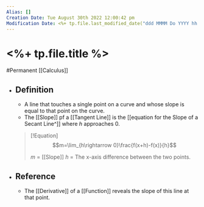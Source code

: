 ```yaml
---
Alias: []
Creation Date: Tue August 30th 2022 12:00:42 pm 
Modification Date: <%+ tp.file.last_modified_date("ddd MMMM Do YYYY hh:mm:ss a") %>
---
```

# <%+ tp.file.title %>
#Permanent [[Calculus]]

- ## Definition
	- A line that touches a single point on a curve and whose slope is equal to that point on the curve.
	- The [[Slope]] pf a [[Tangent Line]] is the [[equation for the Slope of a Secant Line^]] where $h$ approaches $0$.
    > [!Equation]
    > $$m=\lim_{h\rightarrow 0}\frac{f(x+h)-f(x)}{h}$$
    > 
    > $m$ = [[Slope]]
    > $h$ = The x-axis difference between the two points.
- ## Reference
	- The [[Derivative]] of a [[Function]] reveals the slope of this line at that point.